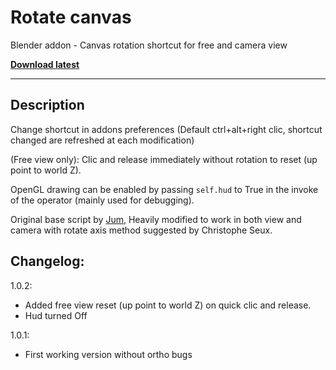 # Rotate canvas
Blender addon - Canvas rotation shortcut for free and camera view

**[Download latest](https://github.com/Pullusb/rotate_canvas/archive/master.zip)**

---  

## Description

  
Change shortcut in addons preferences (Default ctrl+alt+right clic, shortcut changed are refreshed at each modification)

(Free view only): Clic and release immediately without rotation to reset (up point to world Z).

OpenGL drawing can be enabled by passing `self.hud` to True in the invoke of the operator (mainly used for debugging).

Original base script by [Jum](https://blender.stackexchange.com/questions/136183/rotating-camera-view-in-grease-pencil-draw-mode-in-blender-2-8), Heavily modified to work in both view and camera with rotate axis method suggested by Christophe Seux.


## Changelog:

1.0.2:

- Added free view reset (up point to world Z) on quick clic and release.
- Hud turned Off

1.0.1:

- First working version without ortho bugs